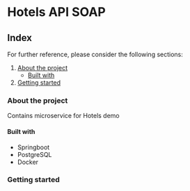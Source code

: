# Hotels API SOAP

## Index

For further reference, please consider the following sections:

1. [About the project](#about-the-project)
   * [Built with](#built-with)
2. [Getting started](#getting-started)

### About the project

Contains microservice for Hotels demo

#### Built with

* Springboot
* PostgreSQL
* Docker

### Getting started